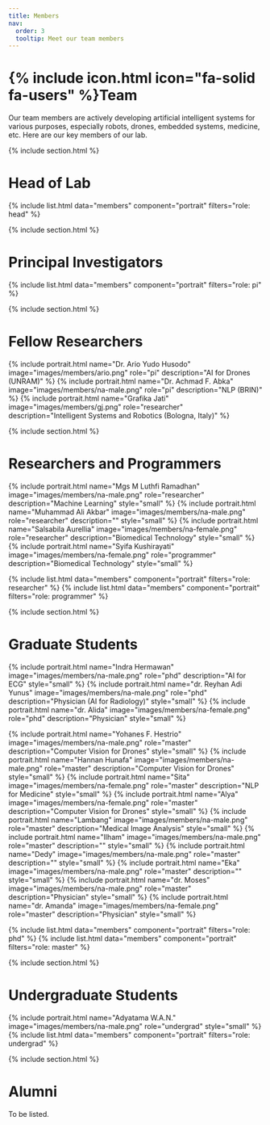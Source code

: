 ```yaml
---
title: Members
nav:
  order: 3
  tooltip: Meet our team members
---
```


# {% include icon.html icon="fa-solid fa-users" %}Team

Our team members are actively developing artificial intelligent systems for various purposes, especially robots, drones, embedded systems, medicine, etc. Here are our key members of our lab.

{% include section.html %}

# Head of Lab
{% include list.html data="members" component="portrait" filters="role: head" %}

{% include section.html %}

# Principal Investigators
{% include list.html data="members" component="portrait" filters="role: pi" %}

{% include section.html %}

# Fellow Researchers
{% include portrait.html name="Dr. Ario Yudo Husodo" image="images/members/ario.png" role="pi" description="AI for Drones (UNRAM)" %}
{% include portrait.html name="Dr. Achmad F. Abka" image="images/members/na-male.png" role="pi" description="NLP (BRIN)" %}
{% include portrait.html name="Grafika Jati" image="images/members/gj.png" role="researcher" description="Intelligent Systems and Robotics (Bologna, Italy)" %}

{% include section.html %}

# Researchers and Programmers
{% include portrait.html name="Mgs M Luthfi Ramadhan" image="images/members/na-male.png" role="researcher" description="Machine Learning" style="small" %}
{% include portrait.html name="Muhammad Ali Akbar" image="images/members/na-male.png" role="researcher" description="" style="small" %}
{% include portrait.html name="Salsabila Aurellia" image="images/members/na-female.png" role="researcher" description="Biomedical Technology" style="small" %}
{% include portrait.html name="Syifa Kushirayati" image="images/members/na-female.png" role="programmer" description="Biomedical Technology" style="small" %}

{% include list.html data="members" component="portrait" filters="role: researcher" %}
{% include list.html data="members" component="portrait" filters="role: programmer" %}

{% include section.html %}

# Graduate Students
{% include portrait.html name="Indra Hermawan" image="images/members/na-male.png" role="phd" description="AI for ECG" style="small" %}
{% include portrait.html name="dr. Reyhan Adi Yunus" image="images/members/na-male.png" role="phd" description="Physician (AI for Radiology)" style="small" %}
{% include portrait.html name="dr. Alida" image="images/members/na-female.png" role="phd" description="Physician" style="small" %}

{% include portrait.html name="Yohanes F. Hestrio" image="images/members/na-male.png" role="master" description="Computer Vision for Drones" style="small" %}
{% include portrait.html name="Hannan Hunafa" image="images/members/na-male.png" role="master" description="Computer Vision for Drones" style="small" %}
{% include portrait.html name="Sita" image="images/members/na-female.png" role="master" description="NLP for Medicine" style="small" %}
{% include portrait.html name="Alya" image="images/members/na-female.png" role="master" description="Computer Vision for Drones" style="small" %}
{% include portrait.html name="Lambang" image="images/members/na-male.png" role="master" description="Medical Image Analysis" style="small" %}
{% include portrait.html name="Ilham" image="images/members/na-male.png" role="master" description="" style="small" %}
{% include portrait.html name="Dedy" image="images/members/na-male.png" role="master" description="" style="small" %}
{% include portrait.html name="Eka" image="images/members/na-male.png" role="master" description="" style="small" %}
{% include portrait.html name="dr. Moses" image="images/members/na-male.png" role="master" description="Physician" style="small" %}
{% include portrait.html name="dr. Amanda" image="images/members/na-female.png" role="master" description="Physician" style="small" %}

{% include list.html data="members" component="portrait" filters="role: phd" %}
{% include list.html data="members" component="portrait" filters="role: master" %}

{% include section.html %}

# Undergraduate Students
{% include portrait.html name="Adyatama W.A.N." image="images/members/na-male.png" role="undergrad" style="small" %}
{% include list.html data="members" component="portrait" filters="role: undergrad" %}

{% include section.html %}

# Alumni

To be listed.
